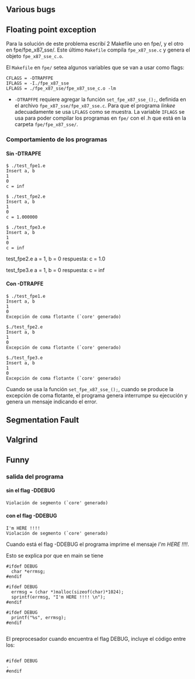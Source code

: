 ## Various bugs



## Floating point exception

Para la solución de este problema escribí 2 Makefile
uno en fpe/, y el otro en fpe/fpe_x87_sse/. Este último
`Makefile` compila `fpe_x87_sse.c`  y genera el objeto `fpe_x87_sse_c.o`.

El `Makefile` en `fpe/` setea algunos variables que se van a usar como flags:

```
CFLAGS = -DTRAPFPE
IFLAGS = -I./fpe_x87_sse
LFLAGS = ./fpe_x87_sse/fpe_x87_sse_c.o -lm

```

* `-DTRAPFPE` requiere agregar la función `set_fpe_x87_sse_();`,
definida en el archivo `fpe_x87_sse/fpe_x87_sse.c`.  Para  que el
programa *linkee* adecuadamente se usa `LFLAGS` como se muestra.
La variable `IFLAGS` se usa para poder compilar los programas en
`fpe/` con el .h que está en la carpeta `fpe/fpe_x87_sse/`.

###  Comportamiento de los programas

#### Sin -DTRAPFE

```
$ ./test_fpe1.e 
Insert a, b 
1
0
c = inf 

```

```
$ ./test_fpe2.e 
Insert a, b 
1
0
c = 1.000000 
```

```
$ ./test_fpe3.e 
Insert a, b 
1
0
c = inf 
```


test_fpe2.e   a = 1, b = 0
respuesta:    c = 1.0   

test_fpe3.e   a = 1, b = 0
respuesta:    c = inf


#### Con -DTRAPFE

```
$ ./test_fpe1.e 
Insert a, b 
1
0
Excepción de coma flotante (`core' generado)
```


```
$./test_fpe2.e 
Insert a, b 
1
0
Excepción de coma flotante (`core' generado)

```

```
$./test_fpe3.e 
Insert a, b 
1
0
Excepción de coma flotante (`core' generado)

```

Cuando se usa la función  `set_fpe_x87_sse_();`, cuando se produce la
excepción de coma flotante, el programa genera interrumpe su ejecución
y genera un mensaje indicando el error.


## Segmentation Fault


## Valgrind



## Funny


### salida del programa

#### sin el flag -DDEBUG

```
Violación de segmento (`core' generado)
```


#### con el flag -DDEBUG


```
I'm HERE !!!! 
Violación de segmento (`core' generado)
```

Cuando está el flag -DDEBUG el programa imprime el
mensaje *I'm HERE !!!!*.

Esto se explica por que en main se tiene

```
#ifdef DEBUG
  char *errmsg;
#endif

#ifdef DEBUG
  errmsg = (char *)malloc(sizeof(char)*1024);
  sprintf(errmsg, "I'm HERE !!!! \n");
#endif

#ifdef DEBUG
  printf("%s", errmsg);
#endif


```

El preprocesador cuando encuentra el flag DEBUG, incluye el 
código entre los:

```

#ifdef DEBUG
.
#endif
```

